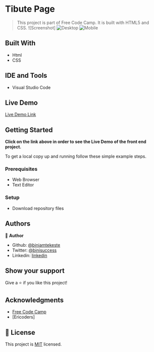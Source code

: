 # Tibute Page

> This project is part of Free Code Camp. It is built with HTML5 and CSS.
> ![Screenshot]
> ![Desktop](./img/app_screenshot_desktop.jpg)
> ![Mobile](./img/app_screenshot_mobile.jpg)

## Built With

- Html
- CSS

## IDE and Tools

- Visual Studio Code

## Live Demo

[Live Demo Link](https://rawcdn.githack.com/biniamtekeste/tributepage/2fef95d49e79176804c8fc850ec134c5a73e6df3/index.html)

## Getting Started

**Click on the link above in order to see the Live Demo of the front end project.**

To get a local copy up and running follow these simple example steps.

### Prerequisites

- Web Browser
- Text Editor

### Setup

- Download repository files

## Authors

👤 **Author**

- Github: [@biniamtekeste](https://github.com/biniamtekeste)
- Twitter: [@binisuccess](https://twitter.com/binisuccess)
- Linkedin: [linkedin](https://www.linkedin.com/in/biniam-bahta-4768b8173/)

## Show your support

Give a ⭐️ if you like this project!

## Acknowledgments

- [Free Code Camp](https://www.freecodecamp.org/)
- [Ericoders]

## 📝 License

This project is [MIT](lic.url) licensed.
